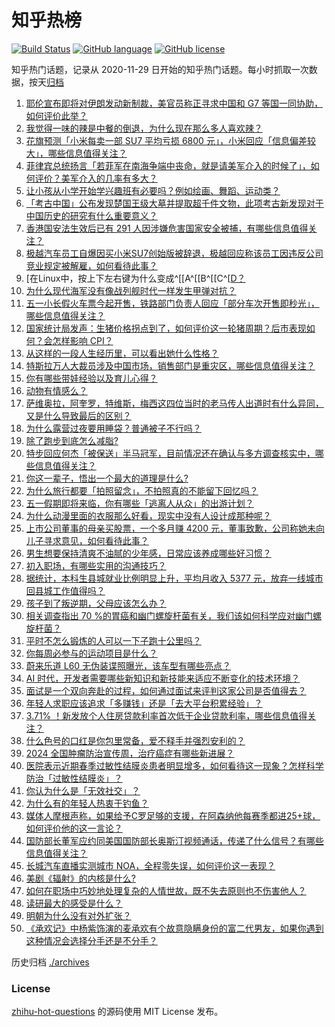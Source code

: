 # 知乎热榜
[![Build Status](https://github.com/ToWeLong/zhihu-hot-questions/workflows/CI/badge.svg)](https://github.com/ToWeLong/zhihu-hot-questions/actions)
[![GitHub language](https://img.shields.io/badge/language-golang-orange.svg)](https://golang.org/)
[![GitHub license](https://img.shields.io/github/license/ToWeLong/zhihu-hot-questions)](https://github.com/ToWeLong/zhihu-hot-questions/blob/main/LICENSE)

知乎热门话题，记录从 2020-11-29 日开始的知乎热门话题。每小时抓取一次数据，按天[归档](./archives)

<!-- BEGIN -->

1. [耶伦宣布即将对伊朗发动新制裁，美官员称正寻求中国和 G7 等国一同协助，如何评价此举？](https://www.zhihu.com/question/653212659)
1. [我觉得一味的辣是中餐的倒退，为什么现在那么多人喜欢辣？](https://www.zhihu.com/question/646246038)
1. [花旗预测「小米每卖一部 SU7 平均亏损 6800 元」，小米回应「信息偏差较大」，哪些信息值得关注？](https://www.zhihu.com/question/653008408)
1. [菲律宾总统扬言「若菲军在南海争端中丧命，就是请美军介入的时候了」，如何评价？美军介入的几率有多大？](https://www.zhihu.com/question/653223862)
1. [让小孩从小学开始学兴趣班有必要吗？例如绘画、舞蹈、运动类？](https://www.zhihu.com/question/443411895)
1. [「考古中国」公布发现楚国王级大墓并提取超千件文物，此项考古新发现对于中国历史的研究有什么重要意义？](https://www.zhihu.com/question/653205732)
1. [香港国安法生效后已有 291 人因涉嫌危害国家安全被捕，有哪些信息值得关注？](https://www.zhihu.com/question/653212512)
1. [极越汽车员工自爆因买小米SU7创始版被辞退，极越回应称该员工因违反公司竞业规定被解雇，如何看待此事？](https://www.zhihu.com/question/653210020)
1. [在Linux中，按上下左右键为什么变成^[[A^[[B^[[C^[[D？](https://www.zhihu.com/question/31429658)
1. [为什么现代海军没有像战列舰时代一样发生甲弹对抗？](https://www.zhihu.com/question/653130749)
1. [五一小长假火车票今起开售，铁路部门负责人回应「部分车次开售即秒光」，哪些信息值得关注？](https://www.zhihu.com/question/653242373)
1. [国家统计局发声：生猪价格拐点到了，如何评价这一轮猪周期？后市表现如何？会怎样影响 CPI？](https://www.zhihu.com/question/653111368)
1. [从这样的一段人生经历里，可以看出她什么性格？](https://www.zhihu.com/question/652859247)
1. [特斯拉万人大裁员涉及中国市场，销售部门是重灾区，哪些信息值得关注？](https://www.zhihu.com/question/653235205)
1. [你有哪些带娃经验以及育儿心得？](https://www.zhihu.com/question/653129643)
1. [动物有情感么？](https://www.zhihu.com/question/653232235)
1. [萨维奥拉，阿奎罗，特维斯，梅西这四位当时的老马传人出道时有什么异同，又是什么导致最后的区别？](https://www.zhihu.com/question/651874821)
1. [为什么露营过夜要用睡袋？普通被子不行吗？](https://www.zhihu.com/question/649347798)
1. [除了跑步到底怎么减脂?](https://www.zhihu.com/question/650318977)
1. [特步回应何杰「被保送」半马冠军，目前情况还在确认与多方调查核实中，哪些信息值得关注？](https://www.zhihu.com/question/653000098)
1. [你这一辈子，悟出一个最大的道理是什么?](https://www.zhihu.com/question/599006651)
1. [为什么旅行都要「拍照留念」，不拍照真的不能留下回忆吗？](https://www.zhihu.com/question/651130036)
1. [五一假期即将来临，你有哪些「逃离人从众」的出游计划？](https://www.zhihu.com/question/652716386)
1. [为什么动漫里面的衣服那么好看，现实中没有人设计成那种呢？](https://www.zhihu.com/question/628634883)
1. [上市公司董事的母亲买股票，一个多月赚 4200 元，董事致歉，公司称她未向儿子寻求意见，如何看待此事？](https://www.zhihu.com/question/653202062)
1. [男生想要保持清爽不油腻的少年感，日常应该养成哪些好习惯？](https://www.zhihu.com/question/648442967)
1. [初入职场，有哪些实用的沟通技巧？](https://www.zhihu.com/question/653215923)
1. [据统计，本科生县城就业比例明显上升，平均月收入 5377 元，放弃一线城市回县城工作值得吗？](https://www.zhihu.com/question/653211954)
1. [孩子到了叛逆期，父母应该怎么办？](https://www.zhihu.com/question/650810136)
1. [相关调查指出 70 %的胃癌和幽门螺旋杆菌有关，我们该如何科学应对幽门螺旋杆菌？](https://www.zhihu.com/question/653112580)
1. [平时不怎么锻炼的人可以一下子跑十公里吗？](https://www.zhihu.com/question/649732045)
1. [你每周必参与的运动项目是什么？](https://www.zhihu.com/question/652617975)
1. [蔚来乐道 L60 无伪装谍照曝光，该车型有哪些亮点？](https://www.zhihu.com/question/652732383)
1. [AI 时代，开发者需要哪些新知识和新技能来适应不断变化的技术环境？](https://www.zhihu.com/question/652499226)
1. [面试是一个双向奔赴的过程，如何通过面试来评判这家公司是否值得去？](https://www.zhihu.com/question/651409205)
1. [年轻人求职应该追求「多赚钱」还是「去大平台积累经验」？](https://www.zhihu.com/question/651137007)
1. [3.71% ！新发放个人住房贷款利率首次低于企业贷款利率，哪些信息值得关注？](https://www.zhihu.com/question/653008170)
1. [什么色号的口红是你包里常备，爱不释手并强烈安利的？](https://www.zhihu.com/question/647690023)
1. [2024 全国肿瘤防治宣传周，治疗癌症有哪些新进展？](https://www.zhihu.com/question/652715466)
1. [医院表示近期春季过敏性结膜炎患者明显增多，如何看待这一现象？怎样科学防治「过敏性结膜炎」？](https://www.zhihu.com/question/652687885)
1. [你认为什么是「无效社交」？](https://www.zhihu.com/question/652970742)
1. [为什么有的年轻人热衷于钓鱼？](https://www.zhihu.com/question/650198712)
1. [媒体人摩根声称，如果给予C罗足够的支援，在阿森纳他每赛季都进25+球，如何评价他的这一言论？](https://www.zhihu.com/question/653028373)
1. [国防部长董军应约同美国国防部长奥斯汀视频通话，传递了什么信号？有哪些信息值得关注？](https://www.zhihu.com/question/653203082)
1. [长城汽车直播实测城市 NOA，全程零失误，如何评价这一表现？](https://www.zhihu.com/question/653224497)
1. [美剧《辐射》的内核是什么?](https://www.zhihu.com/question/652640098)
1. [如何在职场中巧妙地处理复杂的人情世故，既不失去原则也不伤害他人？](https://www.zhihu.com/question/650786603)
1. [读研最大的感受是什么？](https://www.zhihu.com/question/265574839)
1. [明朝为什么没有对外扩张？](https://www.zhihu.com/question/572800919)
1. [《承欢记》中杨紫饰演的麦承欢有个故意隐瞒身份的富二代男友，如果你遇到这种情况会选择分手还是不分手？](https://www.zhihu.com/question/652424219)

<!-- END -->

历史归档 [./archives](./archives)


### License
[zhihu-hot-questions](https://github.com/towelong/zhihu-hot-questions) 的源码使用 MIT License 发布。